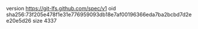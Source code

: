 version https://git-lfs.github.com/spec/v1
oid sha256:73f205e478f1e31e776959093db18e7af00196366eda7ba2bcbd7d2ee20e5d26
size 4337
